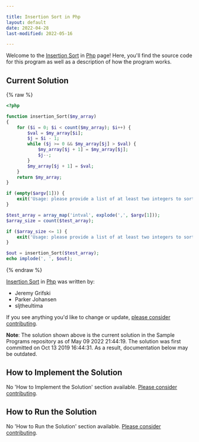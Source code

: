 ```yaml
---

title: Insertion Sort in Php
layout: default
date: 2022-04-28
last-modified: 2022-05-16

---
```


Welcome to the [Insertion Sort](https://sampleprograms.io/projects/insertion-sort) in [Php](https://sampleprograms.io/languages/php) page! Here, you'll find the source code for this program as well as a description of how the program works.

## Current Solution

{% raw %}

```php
<?php

function insertion_Sort($my_array)
{
    for ($i = 0; $i < count($my_array); $i++) {
        $val = $my_array[$i];
        $j = $i - 1;
        while ($j >= 0 && $my_array[$j] > $val) {
            $my_array[$j + 1] = $my_array[$j];
            $j--;
        }
        $my_array[$j + 1] = $val;
    }
    return $my_array;
}

if (empty($argv[1])) {
    exit('Usage: please provide a list of at least two integers to sort in the format "1, 2, 3, 4, 5"');
}

$test_array = array_map('intval', explode(',', $argv[1]));
$array_size = count($test_array);

if ($array_size <= 1) {
    exit('Usage: please provide a list of at least two integers to sort in the format "1, 2, 3, 4, 5"');
}

$out = insertion_Sort($test_array);
echo implode(', ', $out);
```

{% endraw %}

[Insertion Sort](https://sampleprograms.io/projects/insertion-sort) in [Php](https://sampleprograms.io/languages/php) was written by:

- Jeremy Grifski
- Parker Johansen
- sljtheultima

If you see anything you'd like to change or update, [please consider contributing](https://github.com/TheRenegadeCoder/sample-programs).

**Note**: The solution shown above is the current solution in the Sample Programs repository as of May 09 2022 21:44:19. The solution was first committed on Oct 13 2019 16:44:31. As a result, documentation below may be outdated.

## How to Implement the Solution

No 'How to Implement the Solution' section available. [Please consider contributing](https://github.com/TheRenegadeCoder/sample-programs-website).

## How to Run the Solution

No 'How to Run the Solution' section available. [Please consider contributing](https://github.com/TheRenegadeCoder/sample-programs-website).